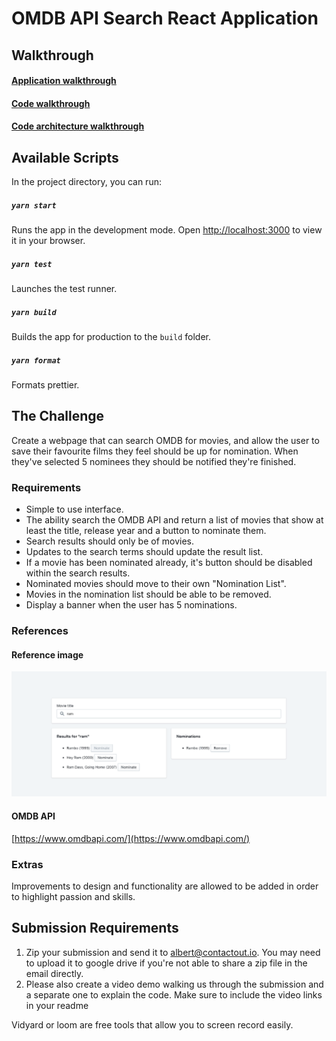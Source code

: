# OMDB API Search React Application
## Walkthrough

#### [Application walkthrough](https://share.vidyard.com/watch/onpHNDyfuaHokM6jf5rA5v?)

#### [Code walkthrough](https://share.vidyard.com/watch/322jhHpeKgZdfMayYfb2tg?)

#### [Code architecture walkthrough](https://share.vidyard.com/watch/DBR6TqJhZLSR8stkN3k333?)
## Available Scripts

In the project directory, you can run:

##### `yarn start`

Runs the app in the development mode.
Open [http://localhost:3000](http://localhost:3000) to view it in your browser.

##### `yarn test`

Launches the test runner.

##### `yarn build`

Builds the app for production to the `build` folder.

##### `yarn format`

Formats prettier.

## The Challenge

Create a webpage that can search OMDB for movies, and allow the user to save their favourite films they feel should be up for nomination. When they've selected 5 nominees they should be notified they're finished.

### Requirements

- Simple to use interface.
- The ability search the OMDB API and return a list of movies that show at least the title, release year and a button to nominate them.
- Search results should only be of movies.
- Updates to the search terms should update the result list.
- If a movie has been nominated already, it's button should be disabled within the search results.
- Nominated movies should move to their own "Nomination List".
- Movies in the nomination list should be able to be removed.
- Display a banner when the user has 5 nominations.

### References

#### Reference image

![Reference Image](./readme-assets/ref.png)

#### OMDB API

[https://www.omdbapi.com/](https://www.omdbapi.com/)

### Extras

Improvements to design and functionality are allowed to be added in order to highlight passion and skills.

## Submission Requirements

1. Zip your submission and send it to <a href="mailto:albert@contactout.io">albert@contactout.io</a>. You may need to upload it to google drive if you're not able to share a zip file in the email directly.
2. Please also create a video demo walking us through the submission and a separate one to explain the code. Make sure to include the video links in your readme

Vidyard or loom are free tools that allow you to screen record easily.
